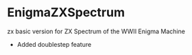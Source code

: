 # EnigmaZXSpectrum

zx basic version for ZX Spectrum of the WWII Enigma Machine
- Added doublestep feature
  
